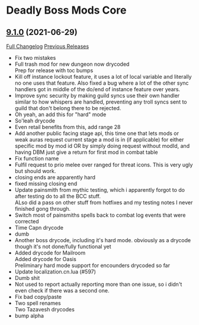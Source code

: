 # Deadly Boss Mods Core

## [9.1.0](https://github.com/DeadlyBossMods/DeadlyBossMods/tree/9.1.0) (2021-06-29)
[Full Changelog](https://github.com/DeadlyBossMods/DeadlyBossMods/compare/9.0.30...9.1.0) [Previous Releases](https://github.com/DeadlyBossMods/DeadlyBossMods/releases)

- Fix two mistakes  
- Full trash mod for new dungeon now drycoded  
    Prep for release with toc bumps  
- Kill off instance lockout feature, it uses a lot of local variable and literally no one uses that feature. Also fixed a bug where a lot of the other sync handlers got in middle of the do/end of instance feature over years.  
- Improve sync security by making guild syncs use their own handler similar to how whispers are handled, preventing any troll syncs sent to guild that don't belong there to be rejected.  
- Oh yeah, an add this for "hard" mode  
- So'leah drycode  
- Even retail benefits from this, add range 28  
- Add another public facing stage api, this time one that lets mods or weak auras request current stage a mod is in (if applicable) for either specific mod by mod id OR by simply doing request without modId, and having DBM just give a return for first mod in combat table  
- Fix function name  
- Fulfil request to prio melee over ranged for threat icons. This is very ugly but should work.  
- closing ends are apparently hard  
- fixed missing closing end  
- Update painsmith from mythic testing, which i apparently forgot to do after testing do to all the BCC stuff.  
    ALso did a pass on other stuff from hotfixes and my testing notes I never finished gong through.  
- Switch most of painsmiths spells back to combat log events that were corrected  
- Time Capn drycode  
- dumb  
- Another boss drycode, including it's hard mode. obviously as a drycode though it's not done/fully functional yet  
- Added drycode for Mailroom  
    Added drycode for  Oasis  
    Preliminary hard mode support for encounders drycoded so far  
- Update localization.cn.lua (#597)  
- Dumb shit  
- Not used to report actually reporting more than one issue, so i didn't even check if there was a second one.  
- Fix bad copy/paste  
- Two spell renames  
    Two Tazavesh drycodes  
- bump alpha  
